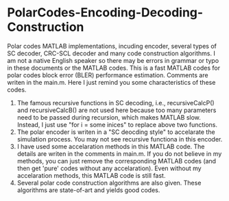 # PolarCodes-Encoding-Decoding-Construction
Polar codes MATLAB implementations, incuding encoder, several types of SC decoder, CRC-SCL decoder and many code construction algorithms.
I am not a native English speaker so there may be errors in grammar or typo in these documents or the MATLAB codes.
This is a fast MATLAB codes for polar codes block error (BLER) performance estimation.
Comments are writen in the main.m. Here I just remind you some characteristics of these codes.
1. The famous recursive functions in SC decoding, i.e., recursiveCalcP() and recursiveCalcB() are not used here because too many parameters need to be passed during recursion, which makes MATLAB slow. Instead, I just use "for i = some inices" to replace above two functions. 
2. The polar encoder is writen in a "SC deocding style" to accelarate the simulation process. You may not see recursive functiona in this encoder.
3. I have used some accelaration methods in this MATLAB code. The details are writen in the comments in main.m. If you do not believe in my methods, you can just remove the corresponding MATLAB codes (and then get 'pure' codes without any accelaration). Even without my accelaration methods, this MATLAB code is still fast.
4. Several polar code construction algorithms are also given. These algorithms are state-of-art and yields good codes.
